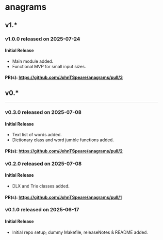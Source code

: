 # anagrams

## v1.*

### v1.0.0 released on 2025-07-24

#### Initial Release

* Main module added.
* Functional MVP for small input sizes.

#### PR(s): https://github.com/JohnTSpeare/anagrams/pull/3


## v0.*
-------

### v0.3.0 released on 2025-07-08

#### Initial Release

* Text list of words added.
* Dictionary class and word jumble functions added.

#### PR(s): https://github.com/JohnTSpeare/anagrams/pull/2


### v0.2.0 released on 2025-07-08

#### Initial Release

* DLX and Trie classes added.

#### PR(s): https://github.com/JohnTSpeare/anagrams/pull/1


### v0.1.0 released on 2025-06-17

#### Initial Release

* Initial repo setup; dummy Makefile, releaseNotes & README added.
